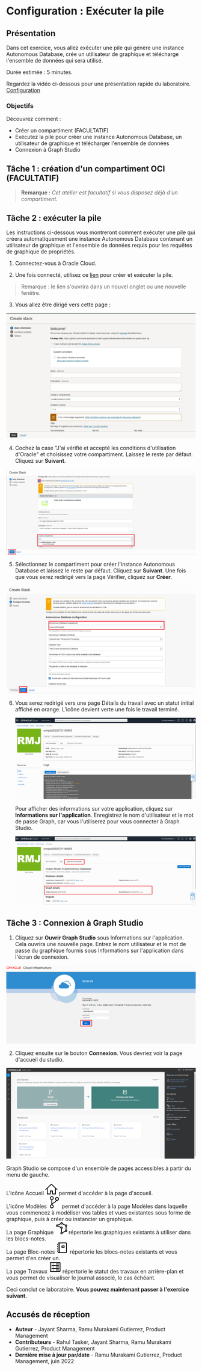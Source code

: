 # Configuration : Exécuter la pile

## Présentation

Dans cet exercice, vous allez exécuter une pile qui génère une instance Autonomous Database, crée un utilisateur de graphique et télécharge l'ensemble de données qui sera utilisé.

Durée estimée : 5 minutes.

Regardez la vidéo ci-dessous pour une présentation rapide du laboratoire. [Configuration](videohub:1_8z5ze0pe)

### Objectifs

Découvrez comment :

*   Créer un compartiment (FACULTATIF)
*   Exécutez la pile pour créer une instance Autonomous Database, un utilisateur de graphique et télécharger l'ensemble de données
*   Connexion à Graph Studio

## Tâche 1 : création d'un compartiment OCI (FACULTATIF)

> **Remarque :** _Cet atelier est facultatif si vous disposez déjà d'un compartiment._

[](include:iam-compartment-create-body.md)

## Tâche 2 : exécuter la pile

Les instructions ci-dessous vous montreront comment exécuter une pile qui créera automatiquement une instance Autonomous Database contenant un utilisateur de graphique et l'ensemble de données requis pour les requêtes de graphique de propriétés.

1.  Connectez-vous à Oracle Cloud.
    
2.  Une fois connecté, utilisez ce [lien](https://cloud.oracle.com/resourcemanager/stacks/create?zipUrl=https://github.com/oracle-quickstart/oci-arch-graph/releases/latest/download/orm-graph-stack.zip) pour créer et exécuter la pile.
    

> Remarque : le lien s'ouvrira dans un nouvel onglet ou une nouvelle fenêtre.

3.  Vous allez être dirigé vers cette page :

![Page Créer une pile](./images/create-stack.png)

4.  Cochez la case "J'ai vérifié et accepté les conditions d'utilisation d'Oracle" et choisissez votre compartiment. Laissez le reste par défaut. Cliquez sur **Suivant**.

![Option permettant de vérifier et d'accepter les conditions d'utilisation d'Oracle](./images/oracle-terms.png)

5.  Sélectionnez le compartiment pour créer l'instance Autonomous Database et laissez le reste par défaut. Cliquez sur **Suivant**. Une fois que vous serez redirigé vers la page Vérifier, cliquez sur **Créer**.

![Page Créer une pile](./images/configure-variables.png)

6.  Vous serez redirigé vers une page Détails du travail avec un statut initial affiché en orange. L'icône devient verte une fois le travail terminé.
    
    ![Le travail a été exécuté avec succès](./images/successful-job.png)
    
    Pour afficher des informations sur votre application, cliquez sur **Informations sur l'application**. Enregistrez le nom d'utilisateur et le mot de passe Graph, car vous l'utiliserez pour vous connecter à Graph Studio.
    
    ![Affichage du nom utilisateur et du mot de passe du graphique](./images/graph-username-password.png)
    

## Tâche 3 : Connexion à Graph Studio

1.  Cliquez sur **Ouvrir Graph Studio** sous Informations sur l'application. Cela ouvrira une nouvelle page. Entrez le nom utilisateur et le mot de passe du graphique fournis sous Informations sur l'application dans l'écran de connexion.

![Ouvrir Graph Studio sous Informations sur l'application](./images/login-page.png " ")

2.  Cliquez ensuite sur le bouton **Connexion**. Vous devriez voir la page d'accueil du studio.

![Le texte ALT n'est pas disponible pour cette image](./images/gs-graphuser-home-page.png " ")

Graph Studio se compose d'un ensemble de pages accessibles à partir du menu de gauche.

L'icône Accueil ![Icône Accueil](images/home.svg) permet d'accéder à la page d'accueil.  
L'icône Modèles ![Icône Modèles](images/code-fork.svg) permet d'accéder à la page Modèles dans laquelle vous commencez à modéliser vos tables et vues existantes sous forme de graphique, puis à créer ou instancier un graphique.  
La page Graphique ![Icône Graphiques](images/radar-chart.svg) répertorie les graphiques existants à utiliser dans les blocs-notes.  
La page Bloc-notes ![Icône Bloc-notes](images/notebook.svg) répertorie les blocs-notes existants et vous permet d'en créer un.  
La page Travaux ![Icône Jobs](images/server.svg) répertorie le statut des travaux en arrière-plan et vous permet de visualiser le journal associé, le cas échéant.

Ceci conclut ce laboratoire. **Vous pouvez maintenant passer à l'exercice suivant.**

## Accusés de réception

*   **Auteur** - Jayant Sharma, Ramu Murakami Gutierrez, Product Management
*   **Contributeurs** - Rahul Tasker, Jayant Sharma, Ramu Murakami Gutierrez, Product Management
*   **Dernière mise à jour par/date** - Ramu Murakami Gutierrez, Product Management, juin 2022